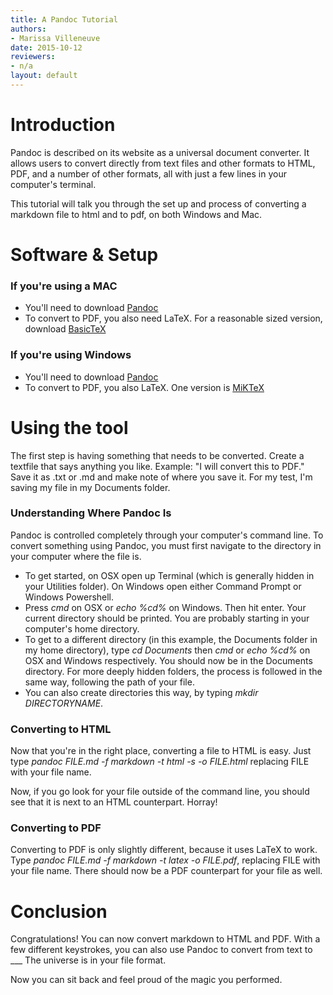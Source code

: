 ```yaml
---
title: A Pandoc Tutorial
authors:
- Marissa Villeneuve
date: 2015-10-12
reviewers:
- n/a
layout: default
---
```


# Introduction
Pandoc is described on its website as a universal document converter.  It allows users to convert directly from text files and other formats to HTML, PDF, and a number of other formats, all with just a few lines in your computer's terminal.  

This tutorial will talk you through the set up and process of converting a markdown file to html and to pdf, on both Windows and Mac.  

# Software & Setup

### If you're using a MAC
- You'll need to download [Pandoc](https://github.com/jgm/pandoc/releases/tag/1.15.0.6) 
- To convert to PDF, you also need LaTeX.  For a reasonable sized version, download [BasicTeX](http://www.tug.org/mactex/morepackages.html)

### If you're using Windows
- You'll need to download [Pandoc](https://github.com/jgm/pandoc/releases/tag/1.15.0.6)
- To convert to PDF, you also LaTeX.  One version is [MiKTeX](http://miktex.org)

# Using the tool

The first step is having something that needs to be converted.  Create a textfile that says anything you like. Example: "I will convert this to PDF."  Save it as .txt or .md and make note of where you save it.  For my test, I'm saving my file in my Documents folder.

### Understanding Where Pandoc Is
Pandoc is controlled completely through your computer's command line.  To convert something using Pandoc, you must first navigate to the directory in your computer where the file is.

- To get started, on OSX open up Terminal (which is generally hidden in your Utilities folder).  On Windows open either Command Prompt or Windows Powershell.
- Press *cmd* on OSX or *echo %cd%* on Windows.  Then hit enter.  Your current directory should be printed.  You are probably starting in your computer's home directory.
- To get to a different directory (in this example, the Documents folder in my home directory), type *cd Documents* then *cmd* or *echo %cd%* on OSX and Windows respectively.  You should now be in the Documents directory.  For more deeply hidden folders, the process is followed in the same way, following the path of your file.  
- You can also create directories this way, by typing *mkdir DIRECTORYNAME*.

### Converting to HTML
Now that you're in the right place, converting a file to HTML is easy.  Just type *pandoc FILE.md -f markdown -t html -s -o FILE.html* replacing FILE with your file name.

Now, if you go look for your file outside of the command line, you should see that it is next to an HTML counterpart.  Horray!

### Converting to PDF
Converting to PDF is only slightly different, because it uses LaTeX to work.  Type *pandoc FILE.md -f markdown -t latex -o FILE.pdf*, replacing FILE with your file name.  There should now be a PDF counterpart for your file as well.  

# Conclusion

Congratulations!  You can now convert markdown to HTML and PDF.  With a few different keystrokes, you can also use Pandoc to convert from text to ___  The universe is in your file format.  

Now you can sit back and feel proud of the magic you performed.  



